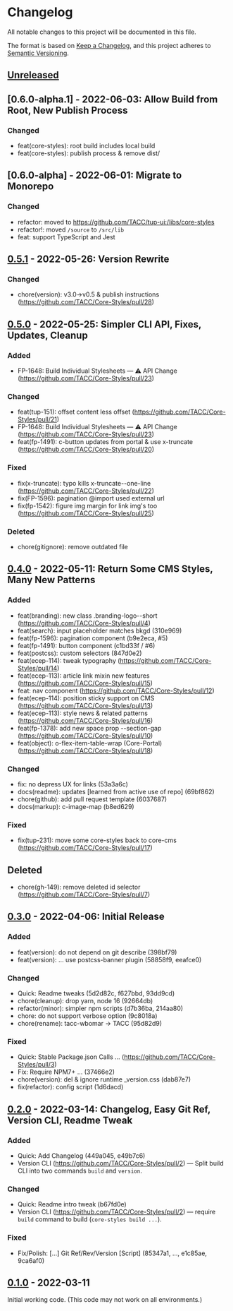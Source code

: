 # Changelog

All notable changes to this project will be documented in this file.

The format is based on [Keep a Changelog](https://keepachangelog.com/en/1.0.0/),
and this project adheres to [Semantic Versioning](https://semver.org/spec/v2.0.0.html).

## [Unreleased]

## [0.6.0-alpha.1] - 2022-06-03: Allow Build from Root, New Publish Process

### Changed

- feat(core-styles): root build includes local build
- feat(core-styles): publish process & remove dist/

## [0.6.0-alpha] - 2022-06-01: Migrate to Monorepo

### Changed

- refactor: moved to https://github.com/TACC/tup-ui:/libs/core-styles
- refactor!: moved `/source` to `/src/lib`
- feat: support TypeScript and Jest

## [0.5.1] - 2022-05-26: Version Rewrite

### Changed

- chore(version): v3.0→v0.5 & publish instructions (https://github.com/TACC/Core-Styles/pull/28)

## [0.5.0] - 2022-05-25: Simpler CLI API, Fixes, Updates, Cleanup

### Added

- FP-1648: Build Individual Stylesheets — ⚠️ API Change (https://github.com/TACC/Core-Styles/pull/23)

### Changed

- feat(tup-151): offset content less offset (https://github.com/TACC/Core-Styles/pull/21)
- FP-1648: Build Individual Stylesheets — ⚠️ API Change (https://github.com/TACC/Core-Styles/pull/23)
- feat(fp-1491): c-button updates from portal & use x-truncate (https://github.com/TACC/Core-Styles/pull/20)

### Fixed

- fix(x-truncate): typo kills x-truncate--one-line (https://github.com/TACC/Core-Styles/pull/22)
- fix(FP-1596): pagination @import used external url
- fix(fp-1542): figure img margin for link img's too (https://github.com/TACC/Core-Styles/pull/25)

### Deleted

- chore(gitignore): remove outdated file

## [0.4.0] - 2022-05-11: Return Some CMS Styles, Many New Patterns

### Added

- feat(branding): new class .branding-logo--short (https://github.com/TACC/Core-Styles/pull/4)
- feat(search): input placeholder matches bkgd (310e969)
- feat(fp-1596): pagination component (b9e2eca, #5)
- feat(fp-1491): button component (c1bd33f / #6)
- feat(postcss): custom selectors (847d0e2)
- feat(ecep-114): tweak typography (https://github.com/TACC/Core-Styles/pull/14)
- feat(ecep-113): article link mixin new features (https://github.com/TACC/Core-Styles/pull/15)
- feat: nav component (https://github.com/TACC/Core-Styles/pull/12)
- feat(ecep-114): position sticky support on CMS (https://github.com/TACC/Core-Styles/pull/13)
- feat(ecep-113): style news & related patterns (https://github.com/TACC/Core-Styles/pull/16)
- feat(fp-1378): add new space prop --section-gap (https://github.com/TACC/Core-Styles/pull/10)
- feat(object): o-flex-item-table-wrap (Core-Portal) (https://github.com/TACC/Core-Styles/pull/18)

### Changed

- fix: no depress UX for links (53a3a6c)
- docs(readme): updates [learned from active use of repo] (69bf862)
- chore(github): add pull request template (6037687)
- docs(markup): c-image-map (b8ed629)

### Fixed

- fix(tup-231): move some core-styles back to core-cms (https://github.com/TACC/Core-Styles/pull/17)

## Deleted

- chore(gh-149): remove deleted id selector (https://github.com/TACC/Core-Styles/pull/7)

## [0.3.0] - 2022-04-06: Initial Release

### Added

- feat(version): do not depend on git describe (398bf79)
- feat(version): … use postcss-banner plugin (58858f9, eeafce0)

### Changed

- Quick: Readme tweaks (5d2d82c, f627bbd, 93dd9cd)
- chore(cleanup): drop yarn, node 16 (92664db)
- refactor(minor): simpler npm scripts (d7b36ba, 214aa80)
- chore: do not support verbose option (9c8018a)
- chore(rename): tacc-wbomar → TACC (95d82d9)

### Fixed

- Quick: Stable Package.json Calls … (https://github.com/TACC/Core-Styles/pull/3)
- Fix: Require NPM7+ … (37466e2)
- chore(version): del & ignore runtime _version.css (dab87e7)
- fix(refactor): config script (1d6dacd)

## [0.2.0] - 2022-03-14: Changelog, Easy Git Ref, Version CLI, Readme Tweak

### Added

- Quick: Add Changelog (449a045, e49b7c6)
- Version CLI (https://github.com/TACC/Core-Styles/pull/2) — Split build CLI into two commands `build` and `version`.

### Changed

- Quick: Readme intro tweak (b67fd0e)
- Version CLI (https://github.com/TACC/Core-Styles/pull/2) — require `build` command to build (`core-styles build ...`).

### Fixed

- Fix/Polish: [...] Git Ref/Rev/Version [Script] (85347a1, …, e1c85ae, 9ca6af0)

## [0.1.0] - 2022-03-11

Initial working code. (This code may not work on all environments.)

[unreleased]: https://github.com/TACC/Core-Styles/compare/v0.6.1-alpha.1...HEAD
[0.6.1-alpha.1]: https://github.com/TACC/Core-Styles/releases/tag/v0.6.1-alpha.1
[0.6.1-alpha]: https://github.com/TACC/Core-Styles/releases/tag/v0.6.1-alpha
[0.5.1]: https://github.com/TACC/Core-Styles/releases/tag/v0.5.1
[0.5.0]: https://github.com/TACC/Core-Styles/releases/tag/v0.5.0
[0.4.0]: https://github.com/TACC/Core-Styles/releases/tag/v0.4.0
[0.3.0]: https://github.com/TACC/Core-Styles/releases/tag/v0.3.0
[0.2.0]: https://github.com/TACC/Core-Styles/releases/tag/v0.2.0
[0.1.0]: https://github.com/TACC/Core-Styles/releases/tag/v0.1.0

